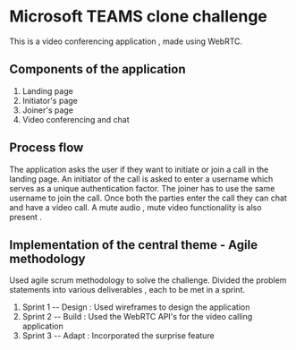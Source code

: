 # Microsoft TEAMS clone challenge
This is a video conferencing application , made using WebRTC.


## Components of the application 
1. Landing page
2. Initiator's page 
3. Joiner's page 
4. Video conferencing and chat

## Process flow 

The application asks the user if they want to initiate or join a call in the landing page. An initiator of the call is asked to enter a username which serves as a unique authentication factor. The joiner has to use the same username to join the call. Once both the parties enter the call they can chat and have a video call. A mute audio , mute video functionality is also present .
   
## Implementation of the central theme - Agile methodology 

Used agile scrum methodology to solve the challenge. Divided the problem statements into various deliverables , each to be met in a sprint.

1. Sprint 1 --  Design : Used wireframes to design the application 
2. Sprint 2 --  Build : Used the WebRTC API's for the video calling application 
3. Sprint 3 --  Adapt : Incorporated the surprise feature 

